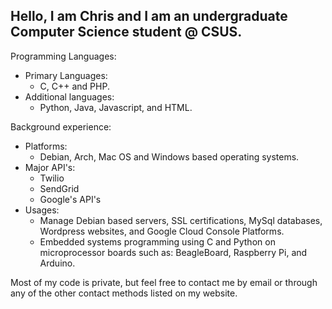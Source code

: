 ## Hello, I am Chris and I am an undergraduate Computer Science student @ CSUS.
  
Programming Languages:
  - Primary Languages:
    - C, C++ and PHP. 
  - Additional languages:
    - Python, Java, Javascript, and HTML.
 
 Background experience:
  - Platforms:
    - Debian, Arch, Mac OS and Windows based operating systems.
  - Major API's:
    - Twilio
    - SendGrid
    - Google's API's
  - Usages:
    - Manage Debian based servers, SSL certifications, MySql databases, Wordpress websites, and Google Cloud Console Platforms.
    - Embedded systems programming using C and Python on microprocessor boards such as: BeagleBoard, Raspberry Pi, and Arduino.
    

  
  Most of my code is private, but feel free to contact me by email or through any of the other contact methods listed on my website.
